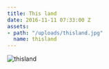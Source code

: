 ```yaml
---
title: This land
date: 2016-11-11 07:33:00 Z
assets:
- path: "/uploads/thisland.jpg"
  name: thisland
---
```


![thisland](/uploads/thisland.jpg) 

